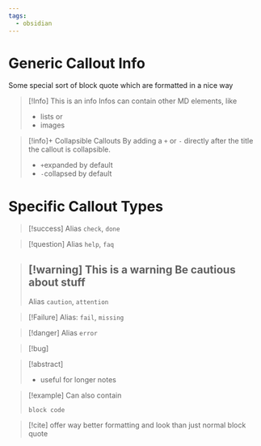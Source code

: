 ```yaml
---
tags:
  - obsidian
---
```

# Generic Callout Info

Some special sort of block quote which are formatted in a nice way

> [!Info] This is an info
> Infos can contain other MD elements, like
> - lists or
> - images

> [!info]+ Collapsible Callouts
> By adding a `+` or `-` directly after the title the callout is collapsible.
> - `+`expanded by default
> - `-`collapsed by default

# Specific Callout Types

> [!success]
> Alias `check`, `done`

> [!question]
> Alias `help`, `faq`

> [!warning] This is a warning
> Be cautious about stuff
> ---
> Alias `caution`, `attention`

> [!Failure]
> Alias: `fail`, `missing`

> [!danger]
> Alias `error`

> [!bug]
>

> [!abstract]
> - useful for longer notes

> [!example]
> Can also contain
>
> ```
> block code
> ```

> [!cite]
> offer way better formatting and look than just normal block quote
